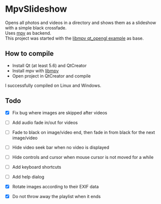 # MpvSlideshow

Opens all photos and videos in a directory and shows them as a slideshow with a simple black crossfade.<br>
Uses [mpv](https://mpv.io/) as backend.<br>
This project was started with the 
[libmpv qt_opengl example](https://github.com/mpv-player/mpv-examples/tree/master/libmpv/qt_opengl) 
as base.

## How to compile

* Install Qt (at least 5.6) and QtCreator
* Install mpv with [libmpv](https://github.com/mpv-player/mpv-build#building-libmpv)
* Open project in QtCreator and compile

I successfully compiled on Linux and Windows.

## Todo

* [x] Fix bug where images are skipped after videos
* [ ] Add audio fade in/out for videos
* [ ] Fade to black on image/video end, then fade in from black for the next image/video
* [ ] Hide video seek bar when no video is displayed
* [ ] Hide controls and cursor when mouse cursor is not moved for a while
* [ ] Add keyboard shortcuts
* [ ] Add help dialog
* [x] Rotate images according to their EXIF data
* [x] Do not throw away the playlist when it ends

